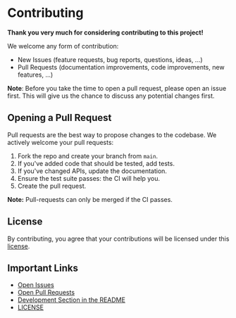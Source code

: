 # Contributing

**Thank you very much for considering contributing to this project!**

We welcome any form of contribution:

- New Issues (feature requests, bug reports, questions, ideas, ...)
- Pull Requests (documentation improvements, code improvements, new features,
  ...)

**Note**: Before you take the time to open a pull request, please open an issue
first. This will give us the chance to discuss any potential changes first.

## Opening a Pull Request

Pull requests are the best way to propose changes to the codebase. We actively
welcome your pull requests:

1. Fork the repo and create your branch from `main`.
2. If you've added code that should be tested, add tests.
3. If you've changed APIs, update the documentation.
4. Ensure the test suite passes: the CI will help you.
5. Create the pull request.

**Note:** Pull-requests can only be merged if the CI passes.

## License

By contributing, you agree that your contributions will be licensed under this
[license](LICENSE).

## Important Links

- [Open Issues](https://github.com/sdsc-ordes/modos-api/issues)
- [Open Pull Requests](https://github.com/sdsc-ordes/modos-api/pulls)
- [Development Section in the README](https://github.com/sdsc-ordes/modos-api#contributing)
- [LICENSE](https://github.com/sdsc-ordes/modos-api/blob/main/LICENSE)
